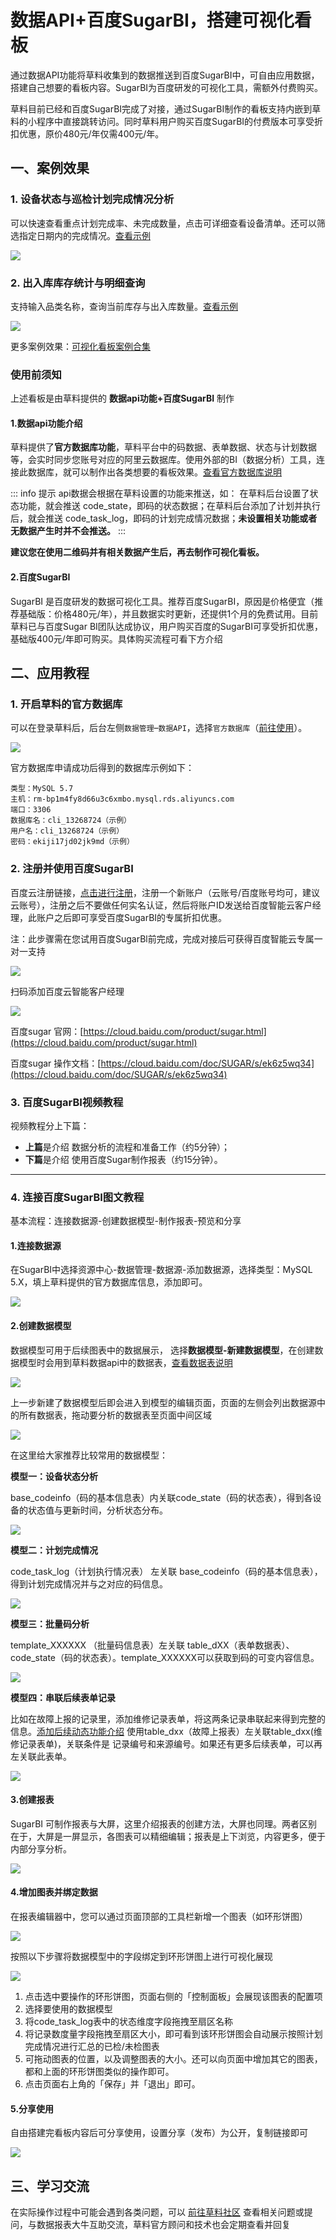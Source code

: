 # 数据API+百度SugarBI，搭建可视化看板

通过数据API功能将草料收集到的数据推送到百度SugarBI中，可自由应用数据，搭建自己想要的看板内容。SugarBI为百度研发的可视化工具，需额外付费购买。

草料目前已经和百度SugarBI完成了对接，通过SugarBI制作的看板支持内嵌到草料的小程序中直接跳转访问。同时草料用户购买百度SugarBI的付费版本可享受折扣优惠，原价480元/年仅需400元/年。

## 一、案例效果

### 1. 设备状态与巡检计划完成情况分析

可以快速查看重点计划完成率、未完成数量，点击可详细查看设备清单。还可以筛选指定日期内的完成情况。[查看示例](https://sugar.aipage.com/report/r_1013e-17hzobcu-kbgmgv/86b0d1a98d22b5afe789e16c0502f69d)

![](//blogcdnimg.clewm.net/2021/08/16296800933186_效果1.png?x-oss-process=image/auto-orient,1/quality,q_50/format,jpg)

### 2. 出入库库存统计与明细查询

支持输入品类名称，查询当前库存与出入库数量。[查看示例](https://sugar.aipage.com/report/r_1013e-boo7mgij-kejxgz/8b0d83bc802236bbcc12a545fa4f1cbd)

![](//blogcdnimg.clewm.net/2021/08/16296800924176_效果2.png?x-oss-process=image/auto-orient,1/quality,q_50/format,jpg)

更多案例效果：[可视化看板案例合集](https://cli.im/help/94931)

### 使用前须知

上述看板是由草料提供的 **数据api功能+百度SugarBI** 制作

#### 1.数据api功能介绍

草料提供了**官方数据库功能**，草料平台中的码数据、表单数据、状态与计划数据等，会实时同步您账号对应的阿里云数据库。使用外部的BI（数据分析）工具，连接此数据库，就可以制作出各类想要的看板效果。[查看官方数据库说明](https://cli.im/help/62995)

::: info 提示
api数据会根据在草料设置的功能来推送，如：
在草料后台设置了状态功能，就会推送 code_state，即码的状态数据；在草料后台添加了计划并执行后，就会推送 code_task_log，即码的计划完成情况数据；**未设置相关功能或者无数据产生时并不会推送。**
:::

**建议您在使用二维码并有相关数据产生后，再去制作可视化看板。**

#### 2.百度SugarBI

SugarBI 是百度研发的数据可视化工具。推荐百度SugarBI，原因是价格便宜（推荐基础版：价格480元/年），并且数据实时更新，还提供1个月的免费试用。目前草料已与百度Sugar BI团队达成协议，用户购买百度的SugarBI可享受折扣优惠，基础版400元/年即可购买。具体购买流程可看下方介绍

## 二、应用教程

### 1. 开启草料的官方数据库

可以在登录草料后，后台左侧`数据管理`–`数据API`，选择`官方数据库`（[前往使用](https://user.cli.im/opendata)）。

![](https://blogcdnimg.clewm.net/2024/07/image-1719908536590_17199085325376.png?x-oss-process=image/auto-orient,1/quality,q_50/format,jpg)

官方数据库申请成功后得到的数据库示例如下：

``` plaintext
类型：MySQL 5.7
主机：rm-bp1m4fy8d66u3c6xmbo.mysql.rds.aliyuncs.com
端口：3306
数据库名：cli_13268724（示例）
用户名：cli_13268724（示例）
密码：ekiji17jd02jk9md（示例）
```

### 2. 注册并使用百度SugarBI

百度云注册链接，[点击进行注册](https://login.bce.baidu.com/)，注册一个新账户（云账号/百度账号均可，建议云账号），注册之后不要做任何实名认证，然后将账户ID发送给百度智能云客户经理，此账户之后即可享受百度SugarBI的专属折扣优惠。

注：此步骤需在您试用百度SugarBl前完成，完成对接后可获得百度智能云专属一对一支持

![](https://blogcdnimg.clewm.net/2024/06/image-1719462996692_17194629967138.png?x-oss-process=image/auto-orient,1/quality,q_50/format,jpg)

扫码添加百度云智能客户经理

![](https://blogcdnimg.clewm.net/2024/06/image-1719463174020_17194631739396.png?x-oss-process=image/auto-orient,1/quality,q_50/format,jpg)

百度sugar 官网：[https://cloud.baidu.com/product/sugar.html](https://cloud.baidu.com/product/sugar.html)

百度sugar 操作文档：[https://cloud.baidu.com/doc/SUGAR/s/ek6z5wq34](https://cloud.baidu.com/doc/SUGAR/s/ek6z5wq34)

### 3. 百度SugarBI视频教程

视频教程分上下篇：

- **上篇**是介绍 数据分析的流程和准备工作（约5分钟）；
- **下篇**是介绍 使用百度Sugar制作报表（约15分钟）。

------

### 4. 连接百度SugarBI图文教程

基本流程：连接数据源-创建数据模型-制作报表-预览和分享

#### 1.连接数据源

在SugarBI中选择资源中心-数据管理-数据源-添加数据源，选择类型：MySQL 5.X，填上草料提供的官方数据库信息，添加即可。

![](https://blogcdnimg.clewm.net/2024/07/image-1719909602110_17199095980447.png?x-oss-process=image/auto-orient,1/quality,q_50/format,jpg)

#### 2.创建数据模型

数据模型可用于后续图表中的数据展示， 选择**数据模型-新建数据模型**，在创建数据模型时会用到草料数据api中的数据表，[查看数据表说明](https://cli.im/help/62995)

![](https://blogcdnimg.clewm.net/2024/06/image-1719463581342_17194635812710.png?x-oss-process=image/auto-orient,1/quality,q_50/format,jpg)

上一步新建了数据模型后即会进入到模型的编辑页面，页面的左侧会列出数据源中的所有数据表，拖动要分析的数据表至页面中间区域

![](https://blogcdnimg.clewm.net/2024/07/image-1719909747967_17199097438860.png?x-oss-process=image/auto-orient,1/quality,q_50/format,jpg)

在这里给大家推荐比较常用的数据模型：

**模型一：设备状态分析**

base_codeinfo（码的基本信息表）内关联code_state（码的状态表），得到各设备的状态值与更新时间，分析状态分布。

![](https://blogcdnimg.clewm.net/2024/07/image-1719910223945_17199102198638.png?x-oss-process=image/auto-orient,1/quality,q_50/format,jpg)

**模型二：计划完成情况**

code_task_log（计划执行情况表） 左关联 base_codeinfo（码的基本信息表），得到计划完成情况并与之对应的码信息。

![](https://blogcdnimg.clewm.net/2024/07/image-1719910248526_17199102444209.png?x-oss-process=image/auto-orient,1/quality,q_50/format,jpg)

**模型三：批量码分析**

template_XXXXXX （批量码信息表）左关联 table_dXX（表单数据表）、code_state（码的状态表）。template_XXXXXX可以获取到码的可变内容信息。

![](https://blogcdnimg.clewm.net/2024/07/image-1719910319539_17199103154583.png?x-oss-process=image/auto-orient,1/quality,q_50/format,jpg)

**模型四：串联后续表单记录**

比如在故障上报的记录里，添加维修记录表单，将这两条记录串联起来得到完整的信息。[添加后续动态功能介绍](https://cli.im/help/82975)
使用table_dxx（故障上报表）左关联table_dxx(维修记录表单)，关联条件是 记录编号和来源编号。如果还有更多后续表单，可以再左关联此表单。

![](https://blogcdnimg.clewm.net/2024/07/image-1719910574006_17199105699635.png?x-oss-process=image/auto-orient,1/quality,q_50/format,jpg)

#### 3.创建报表

SugarBI 可制作报表与大屏，这里介绍报表的创建方法，大屏也同理。两者区别在于，大屏是一屏显示，各图表可以精细编辑；报表是上下浏览，内容更多，便于内部分享分析。

![](https://blogcdnimg.clewm.net/2024/07/image-1719910638933_17199106348642.png?x-oss-process=image/auto-orient,1/quality,q_50/format,jpg)

#### 4.增加图表并绑定数据

在报表编辑器中，您可以通过页面顶部的工具栏新增一个图表（如环形饼图）

![](https://blogcdnimg.clewm.net/2024/07/image-1719910874431_17199108703848.png?x-oss-process=image/auto-orient,1/quality,q_50/format,jpg)

按照以下步骤将数据模型中的字段绑定到环形饼图上进行可视化展现

![](https://blogcdnimg.clewm.net/2024/07/image-1719910897581_17199108935221.png?x-oss-process=image/auto-orient,1/quality,q_50/format,jpg)

1. 点击选中要操作的环形饼图，页面右侧的「控制面板」会展现该图表的配置项
2. 选择要使用的数据模型
3. 将code_task_log表中的状态维度字段拖拽至扇区名称
4. 将记录数度量字段拖拽至扇区大小，即可看到该环形饼图会自动展示按照计划完成情况进行汇总的已检/未检图表
5. 可拖动图表的位置，以及调整图表的大小。还可以向页面中增加其它的图表，都和上面的环形饼图类似的操作即可。
6. 点击页面右上角的「保存」并「退出」即可。

#### 5.分享使用

自由搭建完看板内容后可分享使用，设置分享（发布）为公开，复制链接即可

![](https://blogcdnimg.clewm.net/2024/07/image-1719910975375_17199109713264.png?x-oss-process=image/auto-orient,1/quality,q_50/format,jpg)

## 三、学习交流

在实际操作过程中可能会遇到各类问题，可以 [前往草料社区](https://cli.im/community/minihome/question/104) 查看相关问题或提问，与数据报表大牛互助交流，草料官方顾问和技术也会定期查看并回复
